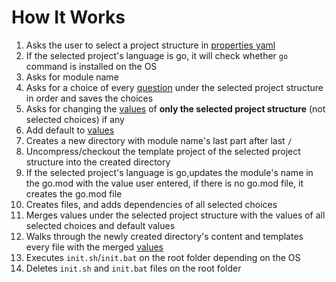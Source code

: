 # How It Works

1. Asks the user to select a project structure in [properties yaml](../customize/properties-yaml)
2. If the selected project's language is go, it will check whether `go` command is installed on the OS
3. Asks for module name
4. Asks for a choice of every [question](../customize/question) under the selected project structure in order and saves the choices
5. Asks for changing the [values](../customize/value) of **only the selected project structure** (not selected choices) if any
6. Add default to [values](../customize/value)
7. Creates a new directory with module name's last part after last `/`
8. Uncompress/checkout the template project of the selected project structure into the created directory
9. If the selected project's language is go,updates the module's name in the go.mod with the value user entered, if there is no go.mod file, it creates the
   go.mod file
10. Creates files, and adds dependencies of all selected choices
11. Merges values under the selected project structure with the values of all selected choices and default values
12. Walks through the newly created directory's content and templates every file with the merged [values](../customize/value)
13. Executes `init.sh`/`init.bat` on the root folder depending on the OS
14. Deletes `init.sh` and `init.bat` files on the root folder